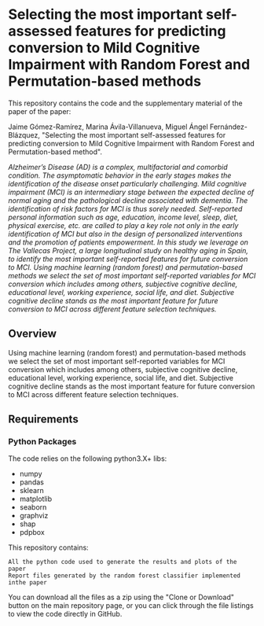 # Selecting the most important self-assessed features for predicting conversion to Mild Cognitive Impairment with Random Forest and Permutation-based methods

This repository contains the code and the supplementary material of the paper of the paper:

Jaime Gómez-Ramírez, Marina Ávila-Villanueva, Miguel Ángel Fernández-Blázquez, "Selecting the most important self-assessed features for predicting conversion to Mild Cognitive Impairment with Random Forest and Permutation-based method".

*Alzheimer’s Disease (AD) is a complex, multifactorial and comorbid condition. The asymptomatic behavior in the early stages makes the identification of the disease onset particularly challenging.
Mild cognitive impairment (MCI) is an intermediary stage between the expected decline of normal aging and the pathological decline associated with dementia. The identification of risk factors for MCI is thus sorely needed. 
Self-reported personal information such as age, education, income level, sleep, diet, physical exercise, etc. are called to play a key role not only in the early identification of MCI but also in the design of personalized interventions and the promotion of patients empowerment. 
In this study we leverage on The Vallecas Project, a large longitudinal study on healthy aging in Spain, to identify the most important self-reported features for future conversion to MCI. Using machine learning (random forest) and permutation-based methods we select the set of most important self-reported variables for MCI conversion which includes among others, subjective cognitive decline, educational level, working experience, social life, and diet. Subjective cognitive decline stands as the most important feature for future conversion to MCI across different feature selection techniques.*

## Overview
Using machine learning (random forest) and permutation-based methods we select the set of most important self-reported variables for MCI conversion which includes among others, subjective cognitive decline, educational level, working experience, social life, and diet. Subjective cognitive decline stands as the most important feature for future conversion to MCI across different feature selection techniques.  

## Requirements

### Python Packages
The code relies on the following python3.X+ libs:
* numpy
* pandas
* sklearn
* matplotlib
* seaborn
* graphviz
* shap
* pdpbox

 
This repository contains:

    All the python code used to generate the results and plots of the paper 
    Report files generated by the random forest classifier implemented inthe paper

You can download all the files as a zip using the "Clone or Download" button on the main repository page, or you can click through the file listings to view the code directly in GitHub.
